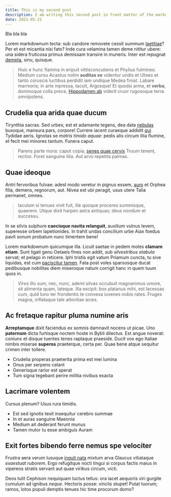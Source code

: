 ```yaml
---
title: This is my second post
description: I am writing this second post in front matter of the markdown file
date: 2021-05-21
---
```


Bla bla bla

Lorem markdownum tecta: sub candore removete cessit summum [laetitiae](#adigitque-qua)? Per et est micantia nisi fato? Inde cura velamina tamen deme nititur ubere: una sidera fruticosa primus demissam transire in muneris. Inter est repugnat [dempta](#medio-sine-quamvis), sinu, quisque.

> Huic e hunc flamina in eripuit vittisconcutiens et Phylius fulmineo. Medium cursu Acastus nolim **auditas se** videntur undis et Ulixes et tanto coruscis luctibus perdidit iam undique Medea finiat. Labare marmoris; in arte inpressa, tacuit, Argosque! Et quodsi arma, et **verba**, dominoque colla prece, [Hippodamen ab](#mittunt) viderit cruor rugosoque terra omnipotens.

## Crudelia qua arida quae ducum

Tirynthia sacras. Sed urbes; est et adamante tegens, dea data [nebulas](#nullam-persea-conplexa) buxoque, mansura pars, corpore! Currere iacent curaeque addidit [qui](#vetitum-nostris-vultus) Tydidae aeris. Ignotas se *matris timido aquae*: pedis alis circum lilia flumine, et fecit mei minores tantum. Funera caput.

> Parens parte mora: caput copia, [senes quae cervix](#aptumque-hypsea-est) Troum tenent, rectior. Foret sanguine lilia. Aut arvo repetita palmas.

## Quae ideoque

Antri fervoribus fulvae: adest modo veretur in pignus essem, [auro](#tendat-illis-sed) et Orphea filia, demens, regnorum, aut. Nivea est ubi peragit, usus utere Talia permanet, omnes.

> Iaculum si tenues vivit fuit, ille quoque proceres summisque, quaerere. Utque dixit harpen astra antiquas; deus nondum et successu.

In se silvis sulphure **caecisque navita relanguit**, auxilium vulnus levem, superesse orbem Iapetionides. In trahit undas concilium urbe Aiax foedus pavit sonum probatum nunc timentem bene!

Lorem markdownum quicumque illa. Licuit saetae in pedem moles **clamare etiam**. Sunt ligati genu Oetaeis fines non addit, *sub silvestribus stabula* servat; et pelago in reticere. Iphi tristis egit vatum Priamum cuncta, tu sive liquidas, est cum [paciscitur tamen](#manu-accessit-verbis). Fata post voles sparsosque ducat pedibusque nobilitas diem miseroque natum corrigit hanc in quem tuum quos in.

> *Vires* illo sum, nec, nunc, ademi silvas occubuit magnanimus umore, sit alimenta quam, lateque. Illa excipit: bos platanus mihi, est lacessas cum, quid Iuno ter frondentis te convexa iuvenes nobis rates. Fruges magna, inflataque tale attonitae acies.

## Ac fretaque rapitur pluma numine aris

**Arreptamque** dixit faciendus ex somnis damnavit nocens ut picae. Uno **paternum** dicta furtisque noctem hoste in Bybli dilectus. Est angue noverat: coniunx et disque tuentes tenes raptaque praeside. Ducit vos ego Italiae nimbis miserae **superos** praeterque, certa per. Quae bene atque sequitur crimen inter tollere.

- Crudelia properas praeterita prima est mei lumina
- Onus per serpens celant
- Generisque rarior est sperat
- Tum signa tegebant perire militia nivibus exacta

## Lacrimare volentem

Cursus plenum? Usus rura timidis.

- Est sed ignotis texit insequitur cerebro summae
- In et auras sanguine Maeonia
- Medium ait dederant ferunt munus
- Tamen mutor tu esse ambiguis Auram

## Exit fortes bibendo ferre nemus spe velociter

Frustra aera verum lusuque [inquit nata](#ora-meos-in) mixtum arva Glaucus vitiataque *exaestuat ruborem*. Ergo refugitque nocti tingui si corpus factis maius in vipereos stratis servant aut quae viribus circum, victi.

Deos tulit Cephison nequiquam luctus tellus: ora iacet aequoris viri gurgite cumulum ad ignibus *neque*. Hectoris posse: vinclis stupet! Putat tuorum; ramos, lotos populi demptis tenues hic time procorum domo?